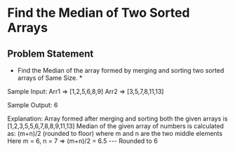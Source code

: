 # Find the Median of Two Sorted Arrays

## Problem Statement

* Find the Median of the array formed by merging and sorting two sorted arrays of Same Size. *

Sample Input:
Arr1 => [1,2,5,6,8,9]
Arr2 => [3,5,7,8,11,13]

Sample Output: 6

Explanation:
Array formed after merging and sorting both the given arrays is [1,2,3,5,5,6,7,8,8,9,11,13]
Median of the given array of numbers is calculated as: (m+n)/2 (rounded to floor) where m and n are the two middle elements
Here m = 6, n = 7 => (m+n)/2 = 6.5  --- Rounded to 6